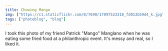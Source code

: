 ```yaml
---
title: Chowing Mango
img: ["https://c1.staticflickr.com/8/7690/17097523318_fd013b59d4_k.jpg"]
tags: ["photoblog", "blog"]
---
```


I took this photo of my friend Patrick "Mango" Manglano when he was eating some fried food at a philanthropic event. It's messy and real, so I liked it.
